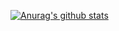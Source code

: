 [![Anurag's github stats](https://github-readme-stats.vercel.app/api?username=kirade&count_private=true&show_icons=true)](https://github.com/anuraghazra/github-readme-stats)


<!--
**Kirade/kirade** is a ✨ _special_ ✨ repository because its `README.md` (this file) appears on your GitHub profile.

Here are some ideas to get you started:

- 🔭 I’m currently working on ...
- 🌱 I’m currently learning ...
- 👯 I’m looking to collaborate on ...
- 🤔 I’m looking for help with ...
- 💬 Ask me about ...
- 📫 How to reach me: ...
- 😄 Pronouns: ...
- ⚡ Fun fact: ...
-->
